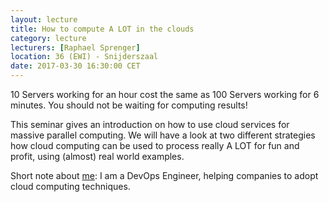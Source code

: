 ```yaml
---
layout: lecture
title: How to compute A LOT in the clouds
category: lecture
lecturers: [Raphael Sprenger] 
location: 36 (EWI) - Snijderszaal
date: 2017-03-30 16:30:00 CET
---
```


10 Servers working for an hour cost the same as 100 Servers working for 6 minutes. You should not be waiting for computing results!

This seminar gives an introduction on how to use cloud services for massive parallel computing. We will have a look at two different strategies how cloud computing can be used to process really A LOT for fun and profit, using (almost) real world examples.


Short note about [me]: I am a DevOps Engineer, helping companies to adopt cloud computing techniques.

[me]: https://github.com/raphting
[Raphael Sprenger]: https://raphaelsprenger.de/

